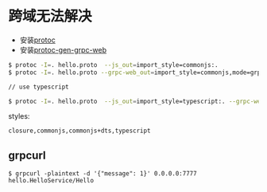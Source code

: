 
# 跨域无法解决

- 安装[protoc](https://github.com/protocolbuffers/protobuf/releases)
- 安装[protoc-gen-grpc-web](https://github.com/grpc/grpc-web/releases)

```sh
$ protoc -I=. hello.proto  --js_out=import_style=commonjs:.
$ protoc -I=. hello.proto --grpc-web_out=import_style=commonjs,mode=grpcwebtext:.

// use typescript

$ protoc -I=. hello.proto  --js_out=import_style=typescript:. --grpc-web_out=import_style=typescript,mode=grpcwebtext:.
```

styles:
```
closure,commonjs,commonjs+dts,typescript
```

## grpcurl

```
$ grpcurl -plaintext -d '{"message": 1}' 0.0.0.0:7777 hello.HelloService/Hello
```